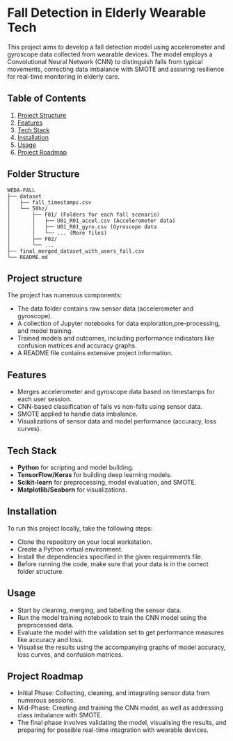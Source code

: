 
# Fall Detection in Elderly Wearable Tech

This project aims to develop a fall detection model using accelerometer and gyroscope data collected from wearable devices. The model employs a Convolutional Neural Network (CNN) to distinguish falls from typical movements, correcting data imbalance with SMOTE and assuring resilience for real-time monitoring in elderly care. 

## Table of Contents
1. [Project Structure](#project-structure)
2. [Features](#features)
3. [Tech Stack](#tech-stack)
4. [Installation](#installation)
5. [Usage](#usage)
6. [Project Roadmap](#project-roadmap)

## Folder Structure
```
WEDA-FALL
├── dataset
│   ├── fall_timestamps.csv
│   └── 50hz/
│       ├── F01/ (Folders for each fall scenario)
│       │   ├── U01_R01_accel.csv (Accelerometer data)
│       │   ├── U01_R01_gyro.csv (Gyroscope data
│       │   └── ... (More files)
│       ├── F02/
│       └── ...
├── final_merged_dataset_with_users_fall.csv
└── README.md
```
## Project structure

The project has numerous components:

* The data folder contains raw sensor data (accelerometer and gyroscope).
* A collection of Jupyter notebooks for data exploration,pre-processing, and model training.
* Trained models and outcomes, including performance indicators like confusion matrices and accuracy graphs.
* A README file contains extensive project information.

## Features
- Merges accelerometer and gyroscope data based on timestamps for each user session.
- CNN-based classification of falls vs non-falls using sensor data.
- SMOTE applied to handle data imbalance.
- Visualizations of sensor data and model performance (accuracy, loss curves).

## Tech Stack
- **Python** for scripting and model building.
- **TensorFlow/Keras** for building deep learning models.
- **Scikit-learn** for preprocessing, model evaluation, and SMOTE.
- **Matplotlib/Seaborn** for visualizations.

## Installation
To run this project locally, take the following steps:

* Clone the repository on your local workstation.
* Create a Python virtual environment.
* Install the dependencies specified in the given requirements file.
* Before running the code, make sure that your data is in the correct folder structure.

## Usage

* Start by cleaning, merging, and labelling the sensor data.
* Run the model training notebook to train the CNN model using the preprocessed data.
* Evaluate the model with the validation set to get performance measures like accuracy and loss.
* Visualise the results using the accompanying graphs of model accuracy, loss curves, and confusion matrices.

## Project Roadmap

* Initial Phase: Collecting, cleaning, and integrating sensor data from numerous sessions.
* Mid-Phase: Creating and training the CNN model, as well as addressing class imbalance with SMOTE.
* The final phase involves validating the model, visualising the results, and preparing for possible real-time integration with wearable devices.



